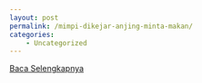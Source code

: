 ```yaml
---
layout: post
permalink: /mimpi-dikejar-anjing-minta-makan/
categories:
    - Uncategorized
---
```


[Baca Selengkapnya](/01)